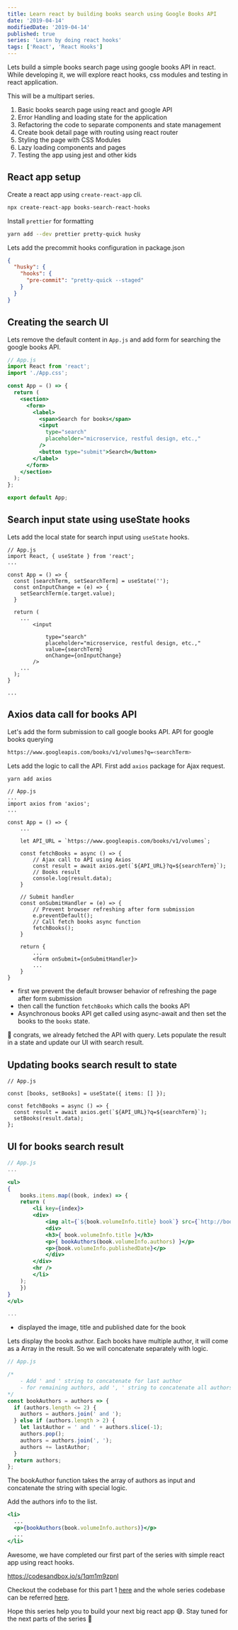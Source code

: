 ```yaml
---
title: Learn react by building books search using Google Books API
date: '2019-04-14'
modifiedDate: '2019-04-14'
published: true
series: 'Learn by doing react hooks'
tags: ['React', 'React Hooks']
---
```


Lets build a simple books search page using google books API in react. While developing it, we will explore react hooks, css modules and testing in react application.

This will be a multipart series.

1. Basic books search page using react and google API
2. Error Handling and loading state for the application
3. Refactoring the code to separate components and state management
4. Create book detail page with routing using react router
5. Styling the page with CSS Modules
6. Lazy loading components and pages
7. Testing the app using jest and other kids

## React app setup

Create a react app using `create-react-app` cli.

```bash
npx create-react-app books-search-react-hooks
```

Install `prettier` for formatting

```bash
yarn add --dev prettier pretty-quick husky
```

Lets add the precommit hooks configuration in package.json

```json
{
  "husky": {
    "hooks": {
      "pre-commit": "pretty-quick --staged"
    }
  }
}
```

## Creating the search UI

Lets remove the default content in `App.js` and add form for searching the google books API.

```jsx
// App.js
import React from 'react';
import './App.css';

const App = () => {
  return (
    <section>
      <form>
        <label>
          <span>Search for books</span>
          <input
            type="search"
            placeholder="microservice, restful design, etc.,"
          />
          <button type="submit">Search</button>
        </label>
      </form>
    </section>
  );
};

export default App;
```

## Search input state using useState hooks

Lets add the local state for search input using `useState` hooks.

```jsx{2,6-9,13}
// App.js
import React, { useState } from 'react';
...

const App = () => {
  const [searchTerm, setSearchTerm] = useState('');
  const onInputChange = (e) => {
    setSearchTerm(e.target.value);
  }

  return (
    ...
        <input

            type="search"
            placeholder="microservice, restful design, etc.,"
            value={searchTerm}
            onChange={onInputChange}
        />
    ...
  );
}

...
```

## Axios data call for books API

Let's add the form submission to call google books API. API for google books querying

```bash
https://www.googleapis.com/books/v1/volumes?q=<searchTerm>
```

Lets add the logic to call the API. First add `axios` package for Ajax request.

```bash
yarn add axios
```

```jsx{3,9,11-16,18-24,28}
// App.js
...
import axios from 'axios';
...

const App = () => {
    ...

    let API_URL = `https://www.googleapis.com/books/v1/volumes`;

    const fetchBooks = async () => {
        // Ajax call to API using Axios
        const result = await axios.get(`${API_URL}?q=${searchTerm}`);
        // Books result
        console.log(result.data);
    }

    // Submit handler
    const onSubmitHandler = (e) => {
        // Prevent browser refreshing after form submission
        e.preventDefault();
        // Call fetch books async function
        fetchBooks();
    }

    return {
        ...
        <form onSubmit={onSubmitHandler}>
        ...
    }
}
```

- first we prevent the default browser behavior of refreshing the page after form submission
- then call the function `fetchBooks` which calls the books API
- Asynchronous books API get called using async-await and then set the books to the `books` state.

👏 congrats, we already fetched the API with query. Lets populate the result in a state and update our UI with search result.

## Updating books search result to state

```jsx{3,7}
// App.js

const [books, setBooks] = useState({ items: [] });

const fetchBooks = async () => {
  const result = await axios.get(`${API_URL}?q=${searchTerm}`);
  setBooks(result.data);
};
```

## UI for books search result

```jsx
// App.js
...

<ul>
{
    books.items.map((book, index) => {
    return (
        <li key={index}>
        <div>
            <img alt={`${book.volumeInfo.title} book`} src={`http://books.google.com/books/content?id=${book.id}&printsec=frontcover&img=1&zoom=1&source=gbs_api`} />
            <div>
            <h3>{ book.volumeInfo.title }</h3>
            <p>{ bookAuthors(book.volumeInfo.authors) }</p>
            <p>{book.volumeInfo.publishedDate}</p>
            </div>
        </div>
        <hr />
        </li>
    );
    })
}
</ul>

...
```

- displayed the image, title and published date for the book

Lets display the books author. Each books have multiple author, it will come as a Array in the result. So we will concatenate separately with logic.

```jsx
// App.js

/*
    - Add ' and ' string to concatenate for last author
    - for remaining authors, add ', ' string to concatenate all authors
*/
const bookAuthors = authors => {
  if (authors.length <= 2) {
    authors = authors.join(' and ');
  } else if (authors.length > 2) {
    let lastAuthor = ' and ' + authors.slice(-1);
    authors.pop();
    authors = authors.join(', ');
    authors += lastAuthor;
  }
  return authors;
};
```

The bookAuthor function takes the array of authors as input and concatenate the string with special logic.

Add the authors info to the list.

```jsx
<li>
  ...
  <p>{bookAuthors(book.volumeInfo.authors)}</p>
  ...
</li>
```

Awesome, we have completed our first part of the series with simple react app using react hooks.

https://codesandbox.io/s/1qm1m9zpnl

Checkout the codebase for this part 1 [here](https://github.com/learnwithparam/books-series-react-hooks/commit/580ff2b1585bcdb162ad4b5878e0aa0d726aa761) and the whole series codebase can be referred [here](https://github.com/learnwithparam/books-series-react-hooks).

Hope this series help you to build your next big react app 😅. Stay tuned for the next parts of the series 🤗
